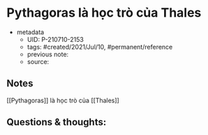 # Pythagoras là học trò của Thales

- metadata
	- UID: P-210710-2153
	- tags: #created/2021/Jul/10, #permanent/reference
	- previous note: 
	- source: 

## Notes
[[Pythagoras]] là học trò của [[Thales]]
## Questions & thoughts:

